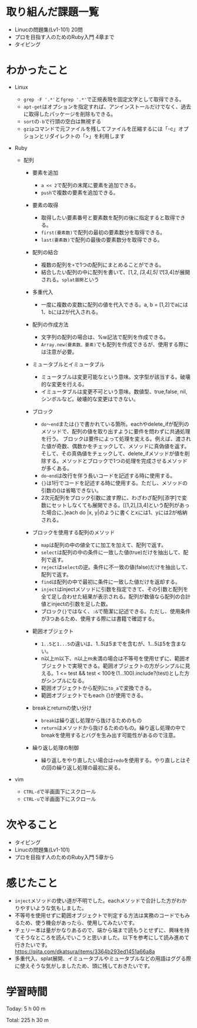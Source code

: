 # 取り組んだ課題一覧
- Linucの問題集(Lv1-101) 20問
- プロを目指す人のためのRuby入門 4章まで
- タイピング

# わかったこと
- Linux 
    - `grep -F '.*'`と`fgrep '.*'`で正規表現を固定文字として取得できる。
    - `apt-get`はオプションを指定すれば、アンインストールだけでなく、過去に取得したパッケージを削除もできる。
    - `sort`の`-b`で行頭の空白は無視する
    - `gzip`コマンドで元ファイルを残してファイルを圧縮するには「-c」オプションとリダイレクトの「>」を利用します
    
- Ruby
    - 配列
        - 要素を追加
            - `a << 2`で配列の末尾に要素を追加できる。
            - `push`で複数の要素を追加できる。

        - 要素の取得
            - 取得したい要素番号と要素数を配列の後に指定すると取得できる。
            - `first(要素数)`で配列の最初の要素数分を取得できる。
            - `last(要素数)`で配列の最後の要素数分を取得できる。

        - 配列の結合
            - 複数の配列を`+`で1つの配列にまとめることができる。
            - 結合したい配列の中に配列を書いて、[1,2, *[3,4],5]で*[3,4]が展開される。`splat展開`という

        - 多重代入
            - 一度に複数の変数に配列の値を代入できる。a, b = [1,2]でaには1、bには2が代入される。

        - 配列の作成方法
            - 文字列の配列の場合は、%w記法で配列を作成できる。
            - `Array.new(要素数、要素)`でも配列を作成できるが、使用する際には注意が必要。

        - ミュータブルとイミュータブル
            - ミュータブルは変更可能なという意味。文字型が該当する。破壊的な変更を行える。
            - イミュータブルは変更不可という意味。数値型、true,false, nil, シンボルなど。破壊的な変更はできない。

        - ブロック
            - `do〜end`または`{}`で書かれている箇所。eachやdelete_ifが配列のメソッドで、配列の値を取り出すように要件を問わずに共通処理を行う。
            ブロックは要件によって処理を変える。例えば、渡された値が奇数、偶数かをチェックして、メソッドに真偽値を返す。
            そして、その真偽値をチェックして、delete_ifメソッドが値を削除する。メソッドとブロックで1つの処理を完成させるメソッドが多くある。
            - `do~end`は改行を伴う長いコードを記述する時に使用する。
            - `{}`は1行でコードを記述する時に使用する。ただし、メソッドの引数の()は省略できない。
            - 2次元配列をブロック引数に渡す際に、わざわざ配列[添字]で変数にセットしなくても展開できる。[[1,2],[3,4]という配列があった場合に、]each do |x, y|のように書くとxには1、yには2が格納される。

        - ブロックを使用する配列のメソッド
            - `map`は配列の中の値全てに加工を加えて、配列で返す。
            - `select`は配列の中の条件に一致した値(true)だけを抽出して、配列で返す。
            - `reject`は`select`の逆。条件に不一致の値(false)だけを抽出して、配列で返す。
            - `find`は配列の中で最初に条件に一致した値だけを返却する。
            - `inject`はinjectメソッドに引数を指定できて、その引数と配列を全て足し合わせた結果が表示される。配列が数値なら配列の合計値とinjectの引数を足した数。
            - ブロック`{}`ではなく、`:&`で簡潔に記述できる。ただし、使用条件が3つあるため、使用する際には書籍で確認する。

        - 範囲オブジェクト
            - `1..5`と`1...5`の違いは、1..5は5までを含むが、1...5は5を含まない。
            - n以上m以下、n以上m未満の場合は不等号を使用せずに、範囲オブジェクトで実現できる。範囲オブジェクトの方がシンプルに見える。1 <= test && test < 100を(1...100).include?(test)とした方がシンプルになる。
            - 範囲オブジェクトから配列に`to_a`で変換できる。
            - 範囲オブジェクトでもeach {}が使用できる。

        - breakとreturnの使い分け
            - `break`は繰り返し処理から抜けるためのもの
            - `return`はメソッドから抜けるためのもの。繰り返し処理の中でbreakを使用するとバグを生み出す可能性があるので注意。

        - 繰り返し処理の制御
            - 繰り返しをやり直したい場合は`redo`を使用する。やり直しとはその回の繰り返し処理の最初に戻る。

- vim
    - `CTRL-d`で半画面下にスクロール
    - `CTRL-u`で半画面下にスクロール

# 次やること
- タイピング
- Linucの問題集(Lv1-101)
- プロを目指す人のためのRuby入門 5章から 

# 感じたこと
- `inject`メソッドの使い道が不明でした。eachメソッドで合計した方がわかりやすいような気もしました。
- 不等号を使用せずに範囲オブジェクトで判定する方法は実務のコードでもみるため、使う機会があったら、使用してみたいです。
- チェリー本は量がかなりあるので、端から端まで読もうとせずに、興味を持てそうなところを読んでいこうと思いました。以下を参考にして読み進めて行きたいです。
https://qiita.com/dkatsura/items/3364b293ed1451a66a8a
- 多重代入、splat展開、イミュータブルやミュータブルなどの用語はググる際に使えそうな気がしましたため、頭に残しておきたいです。

# 学習時間
Today: 5 h 00 m

Total: 225 h 30 m






